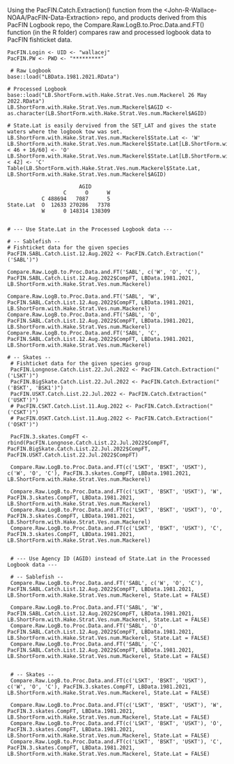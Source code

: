 Using the PacFIN.Catch.Extraction() function from the <John-R-Wallace-NOAA/PacFIN-Data-Extraction> repo, and products derived from this PacFIN Logbook repo, the Compare.Raw.LogB.to.Proc.Data.and.FT() function (in the R folder) compares raw and processed logbook data to PacFIN fishticket data. 


    PacFIN.Login <- UID <- "wallacej"
    PacFIN.PW <- PWD <- "*********"
    
     # Raw Logbook
    base::load("LBData.1981.2021.RData")
    
    # Processed Logbook
    base::load("LB.ShortForm.with.Hake.Strat.Ves.num.Mackerel 26 May 2022.RData")
    LB.ShortForm.with.Hake.Strat.Ves.num.Mackerel$AGID <- as.character(LB.ShortForm.with.Hake.Strat.Ves.num.Mackerel$AGID)
    
    # State.Lat is easily dervived from the SET_LAT and gives the state waters where the logbook tow was set.
    LB.ShortForm.with.Hake.Strat.Ves.num.Mackerel$State.Lat <- 'W'
    LB.ShortForm.with.Hake.Strat.Ves.num.Mackerel$State.Lat[LB.ShortForm.with.Hake.Strat.Ves.num.Mackerel$SET_LAT < 46 + 16/60] <- 'O'
    LB.ShortForm.with.Hake.Strat.Ves.num.Mackerel$State.Lat[LB.ShortForm.with.Hake.Strat.Ves.num.Mackerel$SET_LAT < 42] <- 'C'
    Table(LB.ShortForm.with.Hake.Strat.Ves.num.Mackerel$State.Lat, LB.ShortForm.with.Hake.Strat.Ves.num.Mackerel$AGID)
          
                           AGID
                      C      O      W
               C 488694   7087      5
    State.Lat  O  12633 270286   7378
               W      0 148314 138309
      
     
    # --- Use State.Lat in the Processed Logbook data ---
    
    # -- Sablefish --
    # Fishticket data for the given species
    PacFIN.SABL.Catch.List.12.Aug.2022 <- PacFIN.Catch.Extraction("('SABL')")
    
    Compare.Raw.LogB.to.Proc.Data.and.FT('SABL', c('W', 'O', 'C'), PacFIN.SABL.Catch.List.12.Aug.2022$CompFT, LBData.1981.2021, LB.ShortForm.with.Hake.Strat.Ves.num.Mackerel)
    
    Compare.Raw.LogB.to.Proc.Data.and.FT('SABL', 'W', PacFIN.SABL.Catch.List.12.Aug.2022$CompFT, LBData.1981.2021, LB.ShortForm.with.Hake.Strat.Ves.num.Mackerel)
    Compare.Raw.LogB.to.Proc.Data.and.FT('SABL', 'O', PacFIN.SABL.Catch.List.12.Aug.2022$CompFT, LBData.1981.2021, LB.ShortForm.with.Hake.Strat.Ves.num.Mackerel)
    Compare.Raw.LogB.to.Proc.Data.and.FT('SABL', 'C', PacFIN.SABL.Catch.List.12.Aug.2022$CompFT, LBData.1981.2021, LB.ShortForm.with.Hake.Strat.Ves.num.Mackerel)

    # -- Skates --
     # Fishticket data for the given species group
     PacFIN.Longnose.Catch.List.22.Jul.2022 <- PacFIN.Catch.Extraction("('LSKT')")
     PacFIN.BigSkate.Catch.List.22.Jul.2022 <- PacFIN.Catch.Extraction("('BSKT', 'BSK1')")
     PacFIN.USKT.Catch.List.22.Jul.2022 <- PacFIN.Catch.Extraction("('USKT')")
     # PacFIN.CSKT.Catch.List.11.Aug.2022 <- PacFIN.Catch.Extraction("('CSKT')")
     # PacFIN.OSKT.Catch.List.11.Aug.2022 <- PacFIN.Catch.Extraction("('OSKT')")
         
     PacFIN.3.skates.CompFT <- rbind(PacFIN.Longnose.Catch.List.22.Jul.2022$CompFT, PacFIN.BigSkate.Catch.List.22.Jul.2022$CompFT, PacFIN.USKT.Catch.List.22.Jul.2022$CompFT)
     
     Compare.Raw.LogB.to.Proc.Data.and.FT(c('LSKT', 'BSKT', 'USKT'), c('W', 'O', 'C'), PacFIN.3.skates.CompFT, LBData.1981.2021, LB.ShortForm.with.Hake.Strat.Ves.num.Mackerel)
     
     Compare.Raw.LogB.to.Proc.Data.and.FT(c('LSKT', 'BSKT', 'USKT'), 'W', PacFIN.3.skates.CompFT, LBData.1981.2021, LB.ShortForm.with.Hake.Strat.Ves.num.Mackerel)
     Compare.Raw.LogB.to.Proc.Data.and.FT(c('LSKT', 'BSKT', 'USKT'), 'O', PacFIN.3.skates.CompFT, LBData.1981.2021, LB.ShortForm.with.Hake.Strat.Ves.num.Mackerel)
     Compare.Raw.LogB.to.Proc.Data.and.FT(c('LSKT', 'BSKT', 'USKT'), 'C', PacFIN.3.skates.CompFT, LBData.1981.2021, LB.ShortForm.with.Hake.Strat.Ves.num.Mackerel)
     
     
     # --- Use Agency ID (AGID) instead of State.Lat in the Processed Logbook data ---
     
     # -- Sablefish --
     Compare.Raw.LogB.to.Proc.Data.and.FT('SABL', c('W', 'O', 'C'), PacFIN.SABL.Catch.List.12.Aug.2022$CompFT, LBData.1981.2021, LB.ShortForm.with.Hake.Strat.Ves.num.Mackerel, State.Lat = FALSE)
     
     Compare.Raw.LogB.to.Proc.Data.and.FT('SABL', 'W', PacFIN.SABL.Catch.List.12.Aug.2022$CompFT, LBData.1981.2021, LB.ShortForm.with.Hake.Strat.Ves.num.Mackerel, State.Lat = FALSE)
     Compare.Raw.LogB.to.Proc.Data.and.FT('SABL', 'O', PacFIN.SABL.Catch.List.12.Aug.2022$CompFT, LBData.1981.2021, LB.ShortForm.with.Hake.Strat.Ves.num.Mackerel, State.Lat = FALSE)
     Compare.Raw.LogB.to.Proc.Data.and.FT('SABL', 'C', PacFIN.SABL.Catch.List.12.Aug.2022$CompFT, LBData.1981.2021, LB.ShortForm.with.Hake.Strat.Ves.num.Mackerel, State.Lat = FALSE)
     
     
     # -- Skates --
     Compare.Raw.LogB.to.Proc.Data.and.FT(c('LSKT', 'BSKT', 'USKT'), c('W', 'O', 'C'), PacFIN.3.skates.CompFT, LBData.1981.2021, LB.ShortForm.with.Hake.Strat.Ves.num.Mackerel, State.Lat = FALSE)
      
     Compare.Raw.LogB.to.Proc.Data.and.FT(c('LSKT', 'BSKT', 'USKT'), 'W', PacFIN.3.skates.CompFT, LBData.1981.2021, LB.ShortForm.with.Hake.Strat.Ves.num.Mackerel, State.Lat = FALSE)
     Compare.Raw.LogB.to.Proc.Data.and.FT(c('LSKT', 'BSKT', 'USKT'), 'O', PacFIN.3.skates.CompFT, LBData.1981.2021, LB.ShortForm.with.Hake.Strat.Ves.num.Mackerel, State.Lat = FALSE)
     Compare.Raw.LogB.to.Proc.Data.and.FT(c('LSKT', 'BSKT', 'USKT'), 'C', PacFIN.3.skates.CompFT, LBData.1981.2021, LB.ShortForm.with.Hake.Strat.Ves.num.Mackerel, State.Lat = FALSE)
    
 

